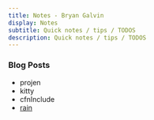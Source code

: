 ```yaml
---
title: Notes - Bryan Galvin
display: Notes
subtitle: Quick notes / tips / TODOS
description: Quick notes / tips / TODOS
---
```


### Blog Posts

- projen
- kitty
- cfnInclude
- [rain](https://github.com/aws-cloudformation/rain)
